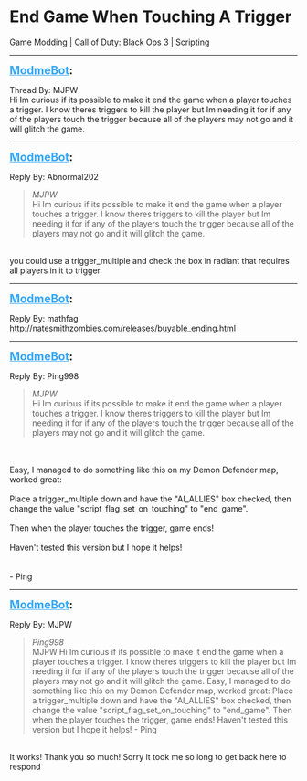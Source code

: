 # End Game When Touching A Trigger
Game Modding | Call of Duty: Black Ops 3 | Scripting

---
<strong style="font-size: 1.4em;"><span style="text-decoration: underline;text-decoration-color: #34a7f9;"><span style="color:#34a7f9;">ModmeBot</span></span>:</strong>

<p>Thread By: MJPW<br />Hi Im curious if its possible to make it end the game when a player touches a trigger. I know theres triggers to kill the player but Im needing it for if any of the players touch the trigger because all of the players may not go and it will glitch the game.</p>

---
<strong style="font-size: 1.4em;"><span style="text-decoration: underline;text-decoration-color: #34a7f9;"><span style="color:#34a7f9;">ModmeBot</span></span>:</strong>

<p>Reply By: Abnormal202<br /><blockquote><em>MJPW</em><br />Hi Im curious if its possible to make it end the game when a player touches a trigger. I know theres triggers to kill the player but Im needing it for if any of the players touch the trigger because all of the players may not go and it will glitch the game.</blockquote><br /> you could use a trigger_multiple and check the box in radiant that requires all players in it to trigger.</p>

---
<strong style="font-size: 1.4em;"><span style="text-decoration: underline;text-decoration-color: #34a7f9;"><span style="color:#34a7f9;">ModmeBot</span></span>:</strong>

<p>Reply By: mathfag<br /><a href="http://natesmithzombies.com/releases/buyable_ending.html">http://natesmithzombies.com/releases/buyable_ending.html</a></p>

---
<strong style="font-size: 1.4em;"><span style="text-decoration: underline;text-decoration-color: #34a7f9;"><span style="color:#34a7f9;">ModmeBot</span></span>:</strong>

<p>Reply By: Ping998<br /><blockquote><em>MJPW</em><br />Hi Im curious if its possible to make it end the game when a player touches a trigger. I know theres triggers to kill the player but Im needing it for if any of the players touch the trigger because all of the players may not go and it will glitch the game.</blockquote><br /> <br />Easy, I managed to do something like this on my Demon Defender map, worked great:<br /> <br />Place a trigger_multiple down and have the &quot;AI_ALLIES&quot; box checked, then change the value &quot;script_flag_set_on_touching&quot;  to &quot;end_game&quot;.<br /> <br />Then when the player touches the trigger, game ends!<br /> <br />Haven&#39;t tested this version but I hope it helps!<br /> <br /> <br />- Ping</p>

---
<strong style="font-size: 1.4em;"><span style="text-decoration: underline;text-decoration-color: #34a7f9;"><span style="color:#34a7f9;">ModmeBot</span></span>:</strong>

<p>Reply By: MJPW<br /><blockquote><em>Ping998</em><br />MJPW Hi Im curious if its possible to make it end the game when a player touches a trigger. I know theres triggers to kill the player but Im needing it for if any of the players touch the trigger because all of the players may not go and it will glitch the game.   Easy, I managed to do something like this on my Demon Defender map, worked great:   Place a trigger_multiple down and have the &quot;AI_ALLIES&quot; box checked, then change the value &quot;script_flag_set_on_touching&quot;  to &quot;end_game&quot;.   Then when the player touches the trigger, game ends!   Haven&#39;t tested this version but I hope it helps!     - Ping</blockquote><br /> It works! Thank you so much! Sorry it took me so long to get back here to respond</p>
